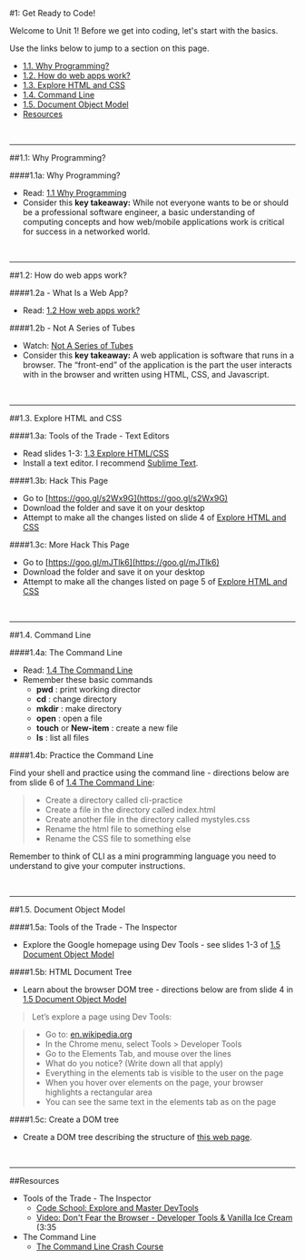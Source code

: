 #1: Get Ready to Code!


Welcome to Unit 1!  Before we get into coding, let's start with the basics.

Use the links below to jump to a section on this page.

- [1.1. Why Programming?](#11-whyprogramming)
- [1.2. How do web apps work?](#12-webapps)
- [1.3. Explore HTML and CSS](#13-explore)
- [1.4. Command Line](#14-commandline)
- [1.5. Document Object Model](#15-dom)
- [Resources](#resources)

<br>
<hr height="10px">

##<a id="11-whyprogramming">1.1: Why Programming?</a>

####1.1a: Why Programming?

- Read: [1.1 Why Programming](https://docs.google.com/presentation/d/1AXe2o3v7tBVGNHJbRC2eAEVuL65xvnB4xxNFFgXank8/edit?usp=sharing) 
- Consider this **key takeaway:** While not everyone wants to be or should be a professional software engineer, a basic understanding of computing concepts and how web/mobile applications work is critical for success in a networked world.

<br>
<hr height="10px">

##<a id="12-webapps">1.2: How do web apps work?</a>

####1.2a - What Is a Web App?

- Read: [1.2 How web apps work?](https://docs.google.com/presentation/d/1H2VA6pImaF_MLvCaAwBuK75GPIr4aI7a56AfbTH8AhE/edit?usp=sharing) 

####1.2b - Not A Series of Tubes

-  Watch: [Not A Series of Tubes](http://www.dontfeartheinternet.com/the-basics/not-tubes)
- Consider this **key takeaway:** A web application is software that runs in a browser. The “front-end” of the application is the part the user interacts with in the browser and written using HTML, CSS, and Javascript. 

<br>
<hr height="10px">

##<a id="13-explore">1.3. Explore HTML and CSS</a>

####1.3a: Tools of the Trade - Text Editors 

- Read slides 1-3: [1.3 Explore HTML/CSS](https://docs.google.com/presentation/d/1LhOGcbd3HCZxw5OBC2fA12s59tIy01rE1vRFzVO7e_o/edit?usp=sharing)
- Install a text editor. I recommend [Sublime Text](http://www.sublimetext.com/).

####1.3b: Hack This Page

- Go to [https://goo.gl/s2Wx9G](https://goo.gl/s2Wx9G)
- Download the folder and save it on your desktop
- Attempt to make all the changes listed on slide 4 of [Explore HTML and CSS](https://docs.google.com/presentation/d/1LhOGcbd3HCZxw5OBC2fA12s59tIy01rE1vRFzVO7e_o/edit#slide=id.g6e36b57d0_033)

####1.3c: More Hack This Page

+ Go to [https://goo.gl/mJTlk6](https://goo.gl/mJTlk6)
+ Download the folder and save it on your desktop
+ Attempt to make all the changes listed on page 5 of [Explore HTML and CSS](https://docs.google.com/presentation/d/1LhOGcbd3HCZxw5OBC2fA12s59tIy01rE1vRFzVO7e_o/edit#slide=id.g6e36b57d0_033)

<br>
<hr height="10px">

##<a id="14-commandline">1.4. Command Line</a>

####1.4a: The Command Line

- Read: [1.4 The Command Line](https://docs.google.com/presentation/d/17bnQLSh7gyA7_upkFSQJraF_vccp_AlEtnRpNzZgqJQ/edit#slide=id.p29) 
- Remember these basic commands
	- **pwd** : print working director
	- **cd** : change directory
	- **mkdir** : make directory
	- **open** : open a file
	- **touch** or **New-item** : create a new file
	- **ls** : list all files

####1.4b: Practice the Command Line

Find your shell and practice using the command line - directions below are from slide 6 of [1.4 The Command Line](https://docs.google.com/presentation/d/17bnQLSh7gyA7_upkFSQJraF_vccp_AlEtnRpNzZgqJQ/edit#slide=id.p29):

> - Create a directory called cli-practice
> - Create a file in the directory called index.html
> - Create another file in the directory called mystyles.css
> - Rename the html file to something else
> - Rename the CSS file to something else

Remember to think of CLI as a mini programming language you need to understand to give your computer instructions.

<br>
<hr height="10px">

##<a id="15-dom">1.5. Document Object Model</a>

####1.5a: Tools of the Trade - The Inspector

- Explore the Google homepage using Dev Tools - see slides 1-3 of [1.5 Document Object Model](https://docs.google.com/presentation/d/1LhOGcbd3HCZxw5OBC2fA12s59tIy01rE1vRFzVO7e_o/edit?usp=sharing)

####1.5b: HTML Document Tree

- Learn about the browser DOM tree - directions below are from slide 4 in [1.5 Document Object Model](https://docs.google.com/presentation/d/1LhOGcbd3HCZxw5OBC2fA12s59tIy01rE1vRFzVO7e_o/edit?usp=sharing)

> Let’s explore a page using Dev Tools:

> - Go to: [en.wikipedia.org](en.wikipedia.org)
> - In the Chrome menu, select Tools > Developer Tools 
> - Go to the Elements Tab, and mouse over the lines
> - What do you notice? (Write down all that apply)
> - Everything in the elements tab is visible to the user on the page
> - When you hover over elements on the page, your browser highlights a rectangular area
> - You can see the same text in the elements tab as on the page

####1.5c: Create a DOM tree

- Create a DOM tree describing the structure of [this web page](http://pcpsimpletree.neocities.org/).


<br>
<hr height="10px">

##<a id="resources">Resources </a>

- Tools of the Trade - The Inspector
	- [Code School: Explore and Master DevTools](http://discover-devtools.codeschool.com/)
	- [Video: Don't Fear the Browser - Developer Tools & Vanilla Ice Cream](http://www.dontfeartheinternet.com/html/html) (3:35
- The Command Line
	- [The Command Line Crash Course](http://cli.learncodethehardway.org/book/)
